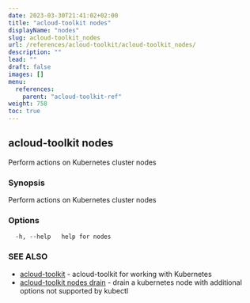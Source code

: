 ```yaml
---
date: 2023-03-30T21:41:02+02:00
title: "acloud-toolkit nodes"
displayName: "nodes"
slug: acloud-toolkit_nodes
url: /references/acloud-toolkit/acloud-toolkit_nodes/
description: ""
lead: ""
draft: false
images: []
menu:
  references:
    parent: "acloud-toolkit-ref"
weight: 758
toc: true
---
```

## acloud-toolkit nodes

Perform actions on Kubernetes cluster nodes

### Synopsis

Perform actions on Kubernetes cluster nodes

### Options

```
  -h, --help   help for nodes
```

### SEE ALSO

* [acloud-toolkit](/references/acloud-toolkit/acloud-toolkit/)	 - acloud-toolkit for working with Kubernetes
* [acloud-toolkit nodes drain](/references/acloud-toolkit/acloud-toolkit_nodes_drain/)	 - drain a kubernetes node with additional options not supported by kubectl

